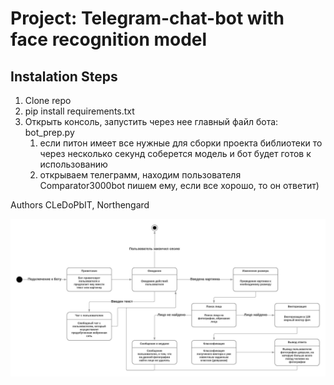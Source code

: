 ﻿# Project: Telegram-chat-bot with face recognition model
## Instalation Steps
1. Clone repo
2. pip install requirements.txt
3. Открыть консоль, запустить через нее главный файл бота: bot_prep.py
   1. если питон имеет все нужные для сборки проекта библиотеки то
    через несколько секунд соберется модель и бот будет готов к использованию
   2. открываем телеграмм, находим пользователя Comparator3000bot
    пишем ему, если все хорошо, то он ответит)

Authors CLeDoPbIT, Northengard

![Basic State Diagram](./figures/Basic_State_Diagram.jpg)